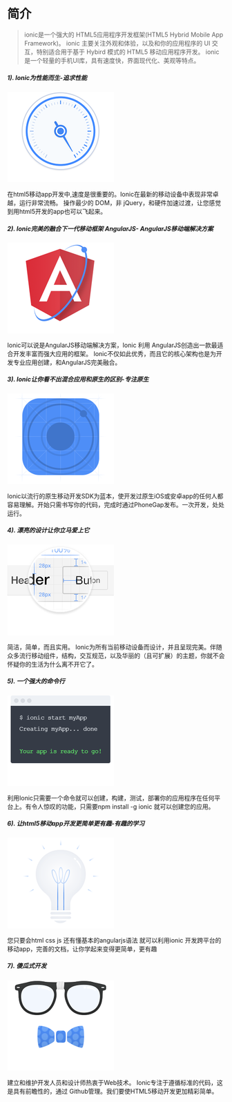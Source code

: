 # 简介

>ionic是一个强大的 HTML5应用程序开发框架(HTML5 Hybrid Mobile App Framework)。
ionic 主要关注外观和体验，以及和你的应用程序的 UI 交互，特别适合用于基于 Hybird 模式的 HTML5 移动应用程序开发。 ionic是一个轻量的手机UI库，具有速度快，界面现代化、美观等特点。



##### 1). Ionic为性能而生-追求性能
![](images/ionic-1.png)

在html5移动app开发中,速度是很重要的。Ionic在最新的移动设备中表现非常卓越，运行非常流畅。 操作最少的 DOM，非 jQuery，和硬件加速过渡，让您感觉到用html5开发的app也可以飞起来。

##### 2). Ionic完美的融合下一代移动框架 AngularJS- AngularJS移动端解决方案
![](images/ionic-2.png)

Ionic可以说是AngularJS移动端解决方案，Ionic 利用 AngularJS创造出一款最适合开发丰富而强大应用的框架。 Ionic不仅如此优秀，而且它的核心架构也是为开发专业应用创建，和AngularJS完美融合。

##### 3). Ionic让你看不出混合应用和原生的区别-专注原生
![](images/ionic-3.png)

Ionic以流行的原生移动开发SDK为蓝本，使开发过原生iOS或安卓app的任何人都容易理解。开始只需书写你的代码，完成时通过PhoneGap发布。一次开发，处处运行。

##### 4). 漂亮的设计让你立马爱上它
![](images/ionic-4.png)

简洁，简单，而且实用。 Ionic为所有当前移动设备而设计，并且呈现完美。伴随众多流行移动组件，结构，交互规范，以及华丽的（且可扩展）的主题，你就不会怀疑你的生活为什么离不开它了。

##### 5). 一个强大的命令行
![](images/ionic-5.png)

利用Ionic只需要一个命令就可以创建，构建，测试，部署你的应用程序在任何平台上。有令人惊叹的功能，只需要npm install -g ionic 就可以创建您的应用。

##### 6). 让html5移动app开发更简单更有趣-有趣的学习
![](images/ionic-6.png)

您只要会html css js 还有懂基本的angularjs语法 就可以利用ionic 开发跨平台的移动app，完善的文档，让你学起来变得更简单，更有趣

##### 7). 傻瓜式开发
![](images/ionic-7.png)

建立和维护开发人员和设计师热衷于Web技术。 Ionic专注于遵循标准的代码，这是具有前瞻性的，通过 Github管理。我们要使HTML5移动开发更加精彩简单。